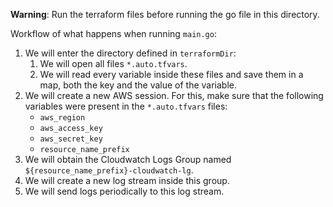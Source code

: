 **Warning**: Run the terraform files before running the go file in this directory.

Workflow of what happens when running `main.go`:

1. We will enter the directory defined in `terraformDir`:
   1. We will open all files `*.auto.tfvars`.
   2. We will read every variable inside these files and save them in a map, both the key and the value of the variable.
2. We will create a new AWS session. For this, make sure that the following variables were present in the `*.auto.tfvars` files:
   - `aws_region`
   - `aws_access_key`
   - `aws_secret_key`
   - `resource_name_prefix`
3. We will obtain the Cloudwatch Logs Group named `${resource_name_prefix}-cloudwatch-lg`.
4. We will create a new log stream inside this group.
5. We will send logs periodically to this log stream.